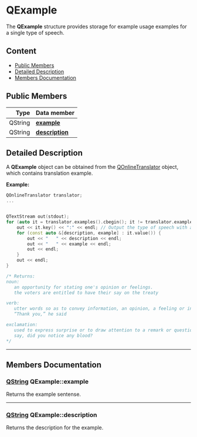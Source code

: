 # QExample

The **QExample** structure provides storage for example usage examples for a single type of speech.

## Content

-   [Public Members](#public-members)
-   [Detailed Description](#detailed-description)
-   [Members Documentation](#members-documentation)

## Public Members

|    Type | Data member                     |
| ------: | :------------------------------ |
| QString | [**example**](#example)         |
| QString | [**description**](#description) |

## Detailed Description

A **QExample** object can be obtained from the [QOnlineTranslator](docs/QOnlineTranslator.md "Class documentation") object, which contains translation example.

**Example:**

```cpp
QOnlineTranslator translator;
...


QTextStream out(stdout);
for (auto it = translator.examples().cbegin(); it != translator.examples().cend(); ++it) {
    out << it.key() << ":" << endl; // Output the type of speech with a colon
    for (const auto &[description, example] : it.value()) {
        out << "   " << description << endl;
        out << "   " << example << endl;
        out << endl;
    }
    out << endl;
}

/* Returns:
noun:
   an opportunity for stating one's opinion or feelings.
   the voters are entitled to have their say on the treaty

verb:
   utter words so as to convey information, an opinion, a feeling or intention, or an instruction.
   “Thank you,” he said

exclamation:
   used to express surprise or to draw attention to a remark or question.
   say, did you notice any blood?
*/
```

* * *

## Members Documentation

### <a id='example'/> [QString](https://doc.qt.io/qt-5/qstring.html "Qt Documentation") QExample::example

Returns the example sentense.

* * *

### <a id='description'/> [QString](https://doc.qt.io/qt-5/qstring.html "Qt Documentation") QExample::description

Returns the description for the example.
